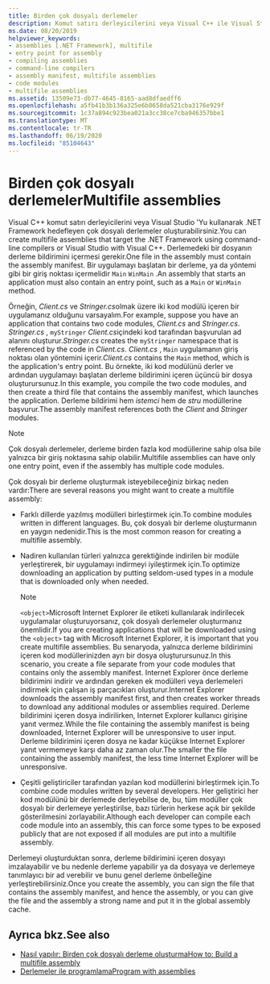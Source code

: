 ```yaml
---
title: Birden çok dosyalı derlemeler
description: Komut satırı derleyicilerini veya Visual C++ ile Visual Studio 'Yu kullanarak .NET 'i hedefleyen çok dosyalı derlemeler kullanın. Derlemedeki bir dosya, derleme bildirimini tutamalıdır.
ms.date: 08/20/2019
helpviewer_keywords:
- assemblies [.NET Framework], multifile
- entry point for assembly
- compiling assemblies
- command-line compilers
- assembly manifest, multifile assemblies
- code modules
- multifile assemblies
ms.assetid: 13509e73-db77-4645-8165-aad8dfaedff6
ms.openlocfilehash: a5fb41b3b136a325e6b8658da521cba3176e929f
ms.sourcegitcommit: 1c37a894c923bea021a3cc38ce7cba946357bbe1
ms.translationtype: MT
ms.contentlocale: tr-TR
ms.lasthandoff: 06/19/2020
ms.locfileid: "85104643"
---
```

# <a name="multifile-assemblies"></a><span data-ttu-id="7ba4f-104">Birden çok dosyalı derlemeler</span><span class="sxs-lookup"><span data-stu-id="7ba4f-104">Multifile assemblies</span></span>

<span data-ttu-id="7ba4f-105">Visual C++ komut satırı derleyicilerini veya Visual Studio 'Yu kullanarak .NET Framework hedefleyen çok dosyalı derlemeler oluşturabilirsiniz.</span><span class="sxs-lookup"><span data-stu-id="7ba4f-105">You can create multifile assemblies that target the .NET Framework using command-line compilers or Visual Studio with Visual C++.</span></span> <span data-ttu-id="7ba4f-106">Derlemedeki bir dosyanın derleme bildirimini içermesi gerekir.</span><span class="sxs-lookup"><span data-stu-id="7ba4f-106">One file in the assembly must contain the assembly manifest.</span></span> <span data-ttu-id="7ba4f-107">Bir uygulamayı başlatan bir derleme, ya da yöntemi gibi bir giriş noktası içermelidir `Main` `WinMain` .</span><span class="sxs-lookup"><span data-stu-id="7ba4f-107">An assembly that starts an application must also contain an entry point, such as a `Main` or `WinMain` method.</span></span>

<span data-ttu-id="7ba4f-108">Örneğin, *Client.cs* ve *Stringer.cs*olmak üzere iki kod modülü içeren bir uygulamanız olduğunu varsayalım.</span><span class="sxs-lookup"><span data-stu-id="7ba4f-108">For example, suppose you have an application that contains two code modules, *Client.cs* and *Stringer.cs*.</span></span> <span data-ttu-id="7ba4f-109">*Stringer.cs* , `myStringer` *Client.cs*içindeki kod tarafından başvurulan ad alanını oluşturur.</span><span class="sxs-lookup"><span data-stu-id="7ba4f-109">*Stringer.cs* creates the `myStringer` namespace that is referenced by the code in *Client.cs*.</span></span> <span data-ttu-id="7ba4f-110">*Client.cs* , `Main` uygulamanın giriş noktası olan yöntemini içerir.</span><span class="sxs-lookup"><span data-stu-id="7ba4f-110">*Client.cs* contains the `Main` method, which is the application's entry point.</span></span> <span data-ttu-id="7ba4f-111">Bu örnekte, iki kod modülünü derler ve ardından uygulamayı başlatan derleme bildirimini içeren üçüncü bir dosya oluşturursunuz.</span><span class="sxs-lookup"><span data-stu-id="7ba4f-111">In this example, you compile the two code modules, and then create a third file that contains the assembly manifest, which launches the application.</span></span> <span data-ttu-id="7ba4f-112">Derleme bildirimi hem *istemci* hem de *stru* modüllerine başvurur.</span><span class="sxs-lookup"><span data-stu-id="7ba4f-112">The assembly manifest references both the *Client* and *Stringer* modules.</span></span>

> [!NOTE]
> <span data-ttu-id="7ba4f-113">Çok dosyalı derlemeler, derleme birden fazla kod modüllerine sahip olsa bile yalnızca bir giriş noktasına sahip olabilir.</span><span class="sxs-lookup"><span data-stu-id="7ba4f-113">Multifile assemblies can have only one entry point, even if the assembly has multiple code modules.</span></span>

<span data-ttu-id="7ba4f-114">Çok dosyalı bir derleme oluşturmak isteyebileceğiniz birkaç neden vardır:</span><span class="sxs-lookup"><span data-stu-id="7ba4f-114">There are several reasons you might want to create a multifile assembly:</span></span>

- <span data-ttu-id="7ba4f-115">Farklı dillerde yazılmış modülleri birleştirmek için.</span><span class="sxs-lookup"><span data-stu-id="7ba4f-115">To combine modules written in different languages.</span></span> <span data-ttu-id="7ba4f-116">Bu, çok dosyalı bir derleme oluşturmanın en yaygın nedenidir.</span><span class="sxs-lookup"><span data-stu-id="7ba4f-116">This is the most common reason for creating a multifile assembly.</span></span>

- <span data-ttu-id="7ba4f-117">Nadiren kullanılan türleri yalnızca gerektiğinde indirilen bir modüle yerleştirerek, bir uygulamayı indirmeyi iyileştirmek için.</span><span class="sxs-lookup"><span data-stu-id="7ba4f-117">To optimize downloading an application by putting seldom-used types in a module that is downloaded only when needed.</span></span>

    > [!NOTE]
    > <span data-ttu-id="7ba4f-118">`<object>`Microsoft Internet Explorer ile etiketi kullanılarak indirilecek uygulamalar oluşturuyorsanız, çok dosyalı derlemeler oluşturmanız önemlidir.</span><span class="sxs-lookup"><span data-stu-id="7ba4f-118">If you are creating applications that will be downloaded using the `<object>` tag with Microsoft Internet Explorer, it is important that you create multifile assemblies.</span></span> <span data-ttu-id="7ba4f-119">Bu senaryoda, yalnızca derleme bildirimini içeren kod modüllerinizden ayrı bir dosya oluşturursunuz.</span><span class="sxs-lookup"><span data-stu-id="7ba4f-119">In this scenario, you create a file separate from your code modules that contains only the assembly manifest.</span></span> <span data-ttu-id="7ba4f-120">Internet Explorer önce derleme bildirimini indirir ve ardından gereken ek modülleri veya derlemeleri indirmek için çalışan iş parçacıkları oluşturur.</span><span class="sxs-lookup"><span data-stu-id="7ba4f-120">Internet Explorer downloads the assembly manifest first, and then creates worker threads to download any additional modules or assemblies required.</span></span> <span data-ttu-id="7ba4f-121">Derleme bildirimini içeren dosya indirilirken, Internet Explorer kullanıcı girişine yanıt vermez.</span><span class="sxs-lookup"><span data-stu-id="7ba4f-121">While the file containing the assembly manifest is being downloaded, Internet Explorer will be unresponsive to user input.</span></span> <span data-ttu-id="7ba4f-122">Derleme bildirimini içeren dosya ne kadar küçükse Internet Explorer yanıt vermemeye karşı daha az zaman olur.</span><span class="sxs-lookup"><span data-stu-id="7ba4f-122">The smaller the file containing the assembly manifest, the less time Internet Explorer will be unresponsive.</span></span>

- <span data-ttu-id="7ba4f-123">Çeşitli geliştiriciler tarafından yazılan kod modüllerini birleştirmek için.</span><span class="sxs-lookup"><span data-stu-id="7ba4f-123">To combine code modules written by several developers.</span></span> <span data-ttu-id="7ba4f-124">Her geliştirici her kod modülünü bir derlemede derleyebilse de, bu, tüm modüller çok dosyalı bir derlemeye yerleştirilse, bazı türlerin herkese açık bir şekilde gösterilmesini zorlayabilir.</span><span class="sxs-lookup"><span data-stu-id="7ba4f-124">Although each developer can compile each code module into an assembly, this can force some types to be exposed publicly that are not exposed if all modules are put into a multifile assembly.</span></span>

<span data-ttu-id="7ba4f-125">Derlemeyi oluşturduktan sonra, derleme bildirimini içeren dosyayı imzalayabilir ve bu nedenle derleme yapabilir ya da dosyaya ve derlemeye tanımlayıcı bir ad verebilir ve bunu genel derleme önbelleğine yerleştirebilirsiniz.</span><span class="sxs-lookup"><span data-stu-id="7ba4f-125">Once you create the assembly, you can sign the file that contains the assembly manifest, and hence the assembly, or you can give the file and the assembly a strong name and put it in the global assembly cache.</span></span>

## <a name="see-also"></a><span data-ttu-id="7ba4f-126">Ayrıca bkz.</span><span class="sxs-lookup"><span data-stu-id="7ba4f-126">See also</span></span>

- [<span data-ttu-id="7ba4f-127">Nasıl yapılır: Birden çok dosyalı derleme oluşturma</span><span class="sxs-lookup"><span data-stu-id="7ba4f-127">How to: Build a multifile assembly</span></span>](build-multifile-assembly.md)
- [<span data-ttu-id="7ba4f-128">Derlemeler ile programlama</span><span class="sxs-lookup"><span data-stu-id="7ba4f-128">Program with assemblies</span></span>](../../standard/assembly/index.md)
